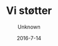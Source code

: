 ---
title: 'Vi støtter'
showInNav: true
navOrder: '3'
sections:
    -
        template: fullHeightBanner
        text: '# Dem har vi støttet'
        backgroundImage: 01915ac5bd0f5f4e0a8831b4703ca51cc229c517
        button:
            target: _self
            text: null
    -
        template: richTextSection
        text: "Café Sweet Surrender er en non-profit café. Hver 3\\. måned giver vi vores overskud for det forgangne kvartal til en organisation, som vores kunder er med til at vælge. Så køb gerne en ekstra kop kaffe eller kage næste gang du kigger forbi.\n\nNår du alligevel er der, så se den nuværende afstemning og stem på din favorit.\n\nHer er en liste over tidligere støttemodtagere – og tak til alle jer kunder og frivillige der har gjort disse donationer mulige."
    -
        template: supportedOrganisations
        organisations:
            -
                title: Reden
                amount: '3.152 kr.'
                period: 'Maj - Juli 2013'
                comment: 'Tak til alle der gjorde denne donation mulig'
                image: null
            -
                title: 'Røde Kors Sundhedsklinik'
                amount: '3.021 kr.'
                period: 'August - Oktober 2013'
                comment: 'Tak til alle der gjorde denne donation mulig'
                image: null
            -
                title: 'Værestedet FISKEN'
                amount: '3.127 kr.'
                period: 'November 2013 - Januar 2014'
                comment: 'Tak til alle der gjorde denne donation mulig'
                image: null
            -
                title: 'Hva'' Så Butikken'
                amount: '9.663 kr.'
                period: 'Februar - April 2014'
                comment: 'Tak til alle der gjorde denne donation mulig'
                image: null
            -
                title: 'Danske Hospitalsklovne'
                amount: '3.360 kr.'
                period: 'Maj - Juli 2014'
                comment: 'Tak til alle der gjorde denne donation mulig'
            -
                title: Børnefonden
                amount: '2.909 kr.'
                period: 'August - September 2014'
                comment: 'Tak til alle der gjorde denne donation mulig'
            -
                title: 'Foreningen for Børn og Unge i Voldsramte Familier'
                amount: '3.017 kr.'
                period: 'Oktober - December 2014'
                comment: 'Tak til alle der gjorde denne donation mulig'
            -
                title: Børnehjertefonden
                amount: '9.523 kr.'
                period: 'Januar - Marts 2015'
                comment: 'Tak til alle der gjorde denne donation mulig'
            -
                title: 'Læger uden Grænser'
                amount: '7.681 kr.'
                period: 'April - Juni 2015'
                comment: 'Tak til alle der gjorde denne donation mulig'
            -
                title: 'Red Barnet - Børnekatastrofefonden'
                amount: '7.742 kr.'
                period: 'Juli - September 2015'
                comment: 'Tak til alle der gjorde denne donation mulig'
            -
                title: 'Morgencafé for hjemløse'
                amount: '8.530 kr.'
                period: 'Oktober - December 2015'
                comment: 'Tak til alle der gjorde denne donation mulig'
            -
                title: DINNødhjælp
                amount: '3.015 kr.'
                period: 'Januar - Marts 2016'
                comment: 'Tak til alle der gjorde denne donation mulig'
            -
                title: Hjernebarnet
                amount: 'April - Juni 2016'
                period: '3.021 kr.'
                comment: 'Tak til alle der gjorde denne donation mulig'
            -
                title: 'SIND - Landsforeningen for psykisk sundhed'
                amount: Afventer
                period: 'Juli - September 2016'
                comment: 'Tak til alle der gjorde denne donation mulig'
            -
                title: 'Gadens Børn'
                amount: Afventer
                period: 'Oktober - December 2016'
                comment: 'Tak til alle der gjorde denne donation mulig'
    -
        template: tabbedIframes
        heading: 'Hvem skal vi støtte næste gang?'
        iframes:
            -
                tabName: Formular
                iFrameUrl: 'https://podio.com/webforms/17000042/1143087?e=true'
                height: 1760px
description: null
meta:
    id: 567d4e622341243144e3f58fc8b675a711a9ad17
    parentId: ""
    language: da
date: '2016-7-14'
author: Unknown
permalink: /da/vi-stoetter/
layout: sectionPage
---